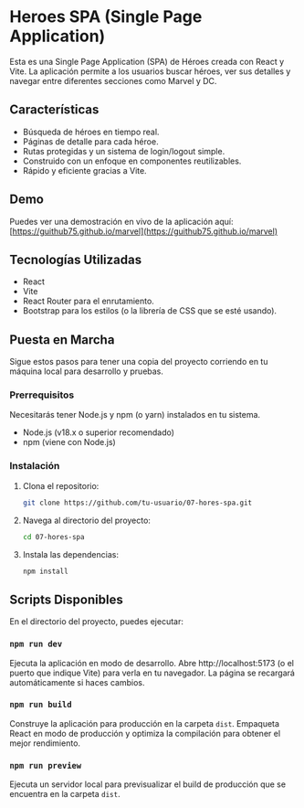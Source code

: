 # Heroes SPA (Single Page Application)

Esta es una Single Page Application (SPA) de Héroes creada con React y Vite. La aplicación permite a los usuarios buscar héroes, ver sus detalles y navegar entre diferentes secciones como Marvel y DC.

## Características

- Búsqueda de héroes en tiempo real.
- Páginas de detalle para cada héroe.
- Rutas protegidas y un sistema de login/logout simple.
- Construido con un enfoque en componentes reutilizables.
- Rápido y eficiente gracias a Vite.

## Demo

Puedes ver una demostración en vivo de la aplicación aquí:  
[https://guithub75.github.io/marvel](https://guithub75.github.io/marvel)



## Tecnologías Utilizadas

- React
- Vite
- React Router para el enrutamiento.
- Bootstrap para los estilos (o la librería de CSS que se esté usando).

## Puesta en Marcha

Sigue estos pasos para tener una copia del proyecto corriendo en tu máquina local para desarrollo y pruebas.

### Prerrequisitos

Necesitarás tener Node.js y npm (o yarn) instalados en tu sistema.

- Node.js (v18.x o superior recomendado)
- npm (viene con Node.js)

### Instalación

1.  Clona el repositorio:
    ```bash
    git clone https://github.com/tu-usuario/07-hores-spa.git
    ```
2.  Navega al directorio del proyecto:
    ```bash
    cd 07-hores-spa
    ```
3.  Instala las dependencias:
    ```bash
    npm install
    ```

## Scripts Disponibles

En el directorio del proyecto, puedes ejecutar:

### `npm run dev`

Ejecuta la aplicación en modo de desarrollo.
Abre http://localhost:5173 (o el puerto que indique Vite) para verla en tu navegador. La página se recargará automáticamente si haces cambios.

### `npm run build`

Construye la aplicación para producción en la carpeta `dist`. Empaqueta React en modo de producción y optimiza la compilación para obtener el mejor rendimiento.

### `npm run preview`

Ejecuta un servidor local para previsualizar el build de producción que se encuentra en la carpeta `dist`.
